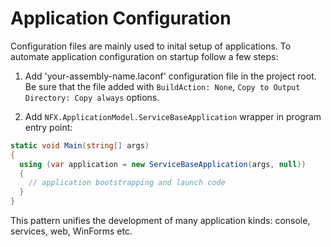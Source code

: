 # Application Configuration

Configuration files are mainly used to inital setup of applications.
To automate application configuration on startup follow a few steps:

1. Add 'your-assembly-name.laconf' configuration file in the project root. 
Be sure that the file added with `BuildAction: None`, `Copy to Output Directory: Copy always` options.

2. Add `NFX.ApplicationModel.ServiceBaseApplication` wrapper in program entry point:

```cs
static void Main(string[] args)
{
  using (var application = new ServiceBaseApplication(args, null))
  {
    // application bootstrapping and launch code
  }
}
```

This pattern unifies the development of many application kinds: console, services, web, WinForms etc.